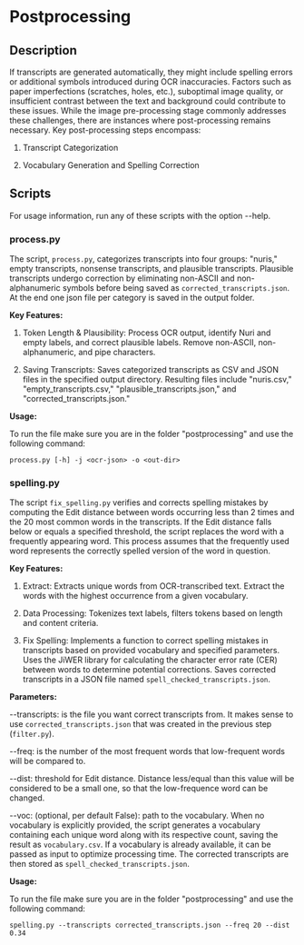 # Postprocessing


## Description
If transcripts are generated automatically, they might include spelling errors or additional symbols introduced during OCR inaccuracies. Factors such as paper imperfections (scratches, holes, etc.), suboptimal image quality, or insufficient contrast between the text and background could contribute to these issues. 
While the image pre-processing stage commonly addresses these challenges, there are instances where post-processing remains necessary.
Key post-processing steps encompass:

1. Transcript Categorization

2. Vocabulary Generation and Spelling Correction


## Scripts
For usage information, run any of these scripts with the option --help.


### process.py
The script, `process.py`, categorizes transcripts into four groups: "nuris," empty transcripts, nonsense transcripts, and plausible transcripts. 
Plausible transcripts undergo correction by eliminating non-ASCII and non-alphanumeric symbols before being saved as `corrected_transcripts.json`.
At the end one json file per category is saved in the output folder.


**Key Features:**
1. Token Length & Plausibility: Process OCR output, identify Nuri and empty labels, and correct plausible labels. Remove non-ASCII, non-alphanumeric, and pipe characters.

2. Saving Transcripts: Saves categorized transcripts as CSV and JSON files in the specified output directory. Resulting files include "nuris.csv," "empty_transcripts.csv," "plausible_transcripts.json," and "corrected_transcripts.json."


**Usage:**

To run the file make sure you are in the folder "postprocessing" and use the following command:

	process.py [-h] -j <ocr-json> -o <out-dir>
	

### spelling.py
The script `fix_spelling.py` verifies and corrects spelling mistakes by computing the Edit distance between words occurring less than 2 times and the 20 most common words in the transcripts. 
If the Edit distance falls below or equals a specified threshold, the script replaces the word with a frequently appearing word. This process assumes that the frequently used word represents the correctly spelled version of the word in question.


**Key Features:**
1. Extract: Extracts unique words from OCR-transcribed text. Extract the words with the highest occurrence from a given vocabulary.

2. Data Processing: Tokenizes text labels, filters tokens based on length and content criteria.

3. Fix Spelling: Implements a function to correct spelling mistakes in transcripts based on provided vocabulary and specified parameters. Uses the JiWER library for calculating the character error rate (CER) between words to determine potential corrections. Saves corrected transcripts in a JSON file named `spell_checked_transcripts.json`.


**Parameters:**

--transcripts: is the file you want correct transcripts from. It makes sense to use `corrected_transcripts.json` that was created in the previous step (`filter.py`).

--freq: is the number of the most frequent words that low-frequent words will be compared to.

--dist: threshold for Edit distance. Distance less/equal than this value will be considered to be a small one, so that the low-frequence word can be changed.

--voc: (optional, per default False): path to the vocabulary.
When no vocabulary is explicitly provided, the script generates a vocabulary containing each unique word along with its respective count, saving the result as `vocabulary.csv`. If a vocabulary is already available, it can be passed as input to optimize processing time. 
The corrected transcripts are then stored as `spell_checked_transcripts.json`.


**Usage:**

To run the file make sure you are in the folder "postprocessing" and use the following command:

	spelling.py --transcripts corrected_transcripts.json --freq 20 --dist 0.34
